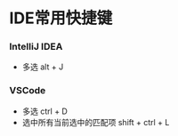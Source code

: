 # IDE常用快捷键

### IntelliJ IDEA

+ 多选 alt + J

### VSCode

+ 多选 ctrl + D
+ 选中所有当前选中的匹配项 shift + ctrl + L
